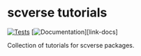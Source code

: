 # scverse tutorials

[![Tests][badge-tests]][link-tests]
[![Documentation][badge-docs]][link-docs]

[badge-tests]: https://img.shields.io/github/workflow/status/your_github_username/scverse-doc/Test/main
[link-tests]: https://github.com/your_github_username/scverse-doc/actions/workflows/test.yml
[badge-docs]: https://img.shields.io/readthedocs/scverse-doc

Collection of tutorials for scverse packages.

